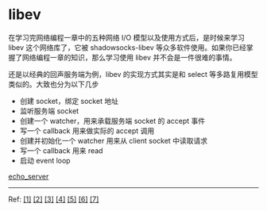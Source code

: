 # libev

在学习完网络编程一章中的五种网络 I/O 模型以及使用方式后，是时候来学习 libev 这个网络库了，它被 shadowsocks-libev 等众多软件使用。如果你已经掌握了网络编程一章的知识，那么学习使用 libev 并不会是一件很难的事情。

还是以经典的回声服务端为例，libev 的实现方式其实是和 select 等多路复用模型类似的。大致也分为以下几步

- 创建 socket，绑定 socket 地址
- 监听服务端 socket
- 创建一个 watcher，用来承载服务端 socket 的 accept 事件
- 写一个 callback 用来做实际的 accept 调用
- 创建并初始化一个 watcher 用来从 client socket 中读取请求
- 写一个 callback 用来 read
- 启动 event loop

[echo_server](../src/libev/echo_server.c ':include')

---

Ref:
[[1]](https://luohaha.github.io/Chinese-uvbook/source/basics_of_libuv.html)
[[2]](https://blog.csdn.net/drdairen/article/details/53694550)
[[3]](https://blog.csdn.net/drdairen/article/details/53746944)
[[4]](https://segmentfault.com/a/1190000003063859)
[[5]](https://www.itzhai.com/categories/%E7%BD%91%E7%BB%9C/)
[[6]](https://zhuanlan.zhihu.com/p/62682475)
[[7]](https://www.cnblogs.com/lsgxeva/p/11777459.html)
